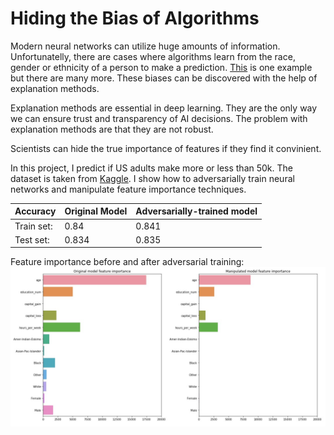 # Hiding the Bias of Algorithms

Modern neural networks can utilize huge amounts of information. Unfortunatelly, there are cases where algorithms learn from the race, gender or ethnicity of a person to make a prediction. [This](https://www.technologyreview.com/f/614626/a-biased-medical-algorithm-favored-white-people-for-healthcare-programs/) is one example but there are many more. These biases can be discovered with the help of explanation methods.

Explanation methods are essential in deep learning. They are the only way we can ensure trust and transparency of AI decisions.
The problem with explanation methods are that they are not robust. 

Scientists can hide the true importance of features if they find it convinient. 

In this project, I predict if US adults make more or less than 50k. The dataset is taken from [Kaggle](https://www.kaggle.com/johnolafenwa/us-census-data). I show how to adversarially train neural networks and manipulate feature importance techniques. 

Accuracy | Original Model | Adversarially-trained model
------------ | ------------ | -------------
Train set: | 0.84 | 0.841
Test set: | 0.834 | 0.835

Feature importance before and after adversarial training:
![Feature importance before and after adversarial training](feature_importance1.jpg)


